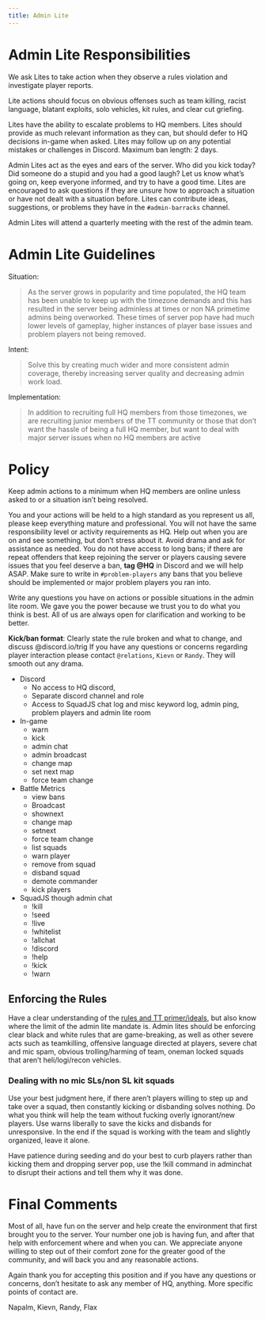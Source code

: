 ```yaml
---
title: Admin Lite
---
```

# Admin Lite Responsibilities

We ask Lites to take action when they observe a rules violation and  investigate player reports. 

Lite actions should focus on obvious offenses such as team killing, racist language, blatant exploits, solo vehicles, kit rules, and clear cut griefing.

Lites have the ability to escalate problems to HQ members. Lites should provide as much relevant information as they can, but should defer to HQ decisions in-game when asked. Lites may follow up on any potential mistakes or challenges in Discord.
Maximum ban length: 2 days.

Admin Lites act as the eyes and ears of the server. Who did you kick today? Did someone do a stupid and you had a good laugh? Let us know what’s going on, keep everyone informed, and try to have a good time. Lites are encouraged to ask questions if they are unsure how to approach a situation or have not dealt with a situation before. Lites can contribute ideas, suggestions, or problems they have in the `#admin-barracks` channel. 

Admin Lites will attend a quarterly meeting with the rest of the admin team.

# Admin Lite Guidelines

Situation:

> As the server grows in popularity and time populated, the HQ team has been unable to keep up with the timezone demands and this has resulted in the server being adminless at times or non NA primetime admins being overworked. These times of server pop have had much lower levels of gameplay, higher instances of player base issues and problem players not being removed.

Intent:
> Solve this by creating much wider and more consistent admin coverage, thereby increasing server quality and decreasing admin work load.

Implementation:
> In addition to recruiting full HQ members from those timezones, we are recruiting junior members of the TT community or those that don’t want the hassle of being a full HQ member, but want to deal with major server issues when no HQ members are active

# Policy

Keep admin actions to a minimum when HQ members are online unless asked to or a situation isn’t being resolved.

You and your actions will be held to a high standard as you represent us all, please keep everything mature and professional. You will not have the same responsibility level or activity requirements as HQ. Help out when you are on and see something, but don’t stress about it. Avoid drama and ask for assistance as needed. You do not have access to long bans; if there are repeat offenders that keep rejoining the server or players causing severe issues that you feel deserve a ban, **tag @HQ** in Discord and we will help ASAP. Make sure to write in `#problem-players` any bans that you believe should be implemented or major problem players you ran into. 

Write any questions you have on actions or possible situations in the admin lite room. We gave you the power because we trust you to do what you think is best. All of us are always open for clarification and working to be better.

**Kick/ban format**: Clearly state the rule broken and what to change, and discuss @discord.io/trig
If you have any questions or concerns regarding player interaction please contact `@relations`, `Kievn` or `Randy`. They will smooth out any drama.

* Discord
    * No access to HQ discord, 
    * Separate discord channel and role
    * Access to SquadJS chat log and misc keyword log, admin ping, problem players and admin lite room
* In-game 
    * warn
    * kick
    * admin chat
    * admin broadcast
    * change map
    * set next map
    * force team change
* Battle Metrics
    * view bans
    * Broadcast
    * shownext
    * change map
    * setnext
    * force team change
    * list squads
    * warn player
    * remove from squad
    * disband squad
    * demote commander
    * kick players
* SquadJS though admin chat
    * !kill
    * !seed
    * !live
    * !whitelist
    * !allchat
    * !discord
    * !help
    * !kick
    * !warn

## Enforcing the Rules

Have a clear understanding of the [rules and TT primer/ideals](../server/server_rules.md), but also know where the limit of the admin lite mandate is. Admin lites should be enforcing clear black and white rules that are game-breaking, as well as other severe acts such as teamkilling, offensive language directed at players, severe chat and mic spam, obvious trolling/harming of team, oneman locked squads that aren’t heli/logi/recon vehicles.

### Dealing with no mic SLs/non SL kit squads 
Use your best judgment here, if there aren’t players willing to step up and take over a squad, then constantly kicking or disbanding solves nothing. Do what you think will help the team without fucking overly ignorant/new players. Use warns liberally to save the kicks and disbands for unresponsive. In the end if the squad is working with the team and slightly organized, leave it alone.

Have patience during seeding and do your best to curb players rather than kicking them and dropping server pop, use the !kill command in adminchat to disrupt their actions and tell them why it was done.

# Final Comments

Most of all, have fun on the server and help create the environment that first brought you to the server. Your number one job is having fun, and after that help with enforcement where and when you can. We appreciate anyone willing to step out of their comfort zone for the greater good of the community, and will back you and any reasonable actions.

Again thank you for accepting this position and if you have any questions or concerns, don’t hesitate to ask any member of HQ, anything. More specific points of contact are.

Napalm, Kievn, Randy, Flax
